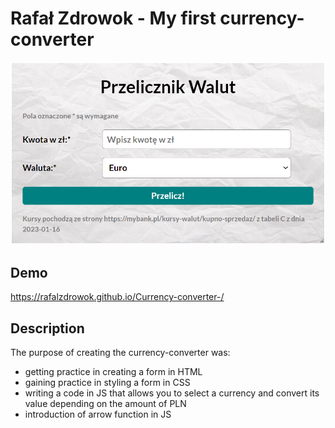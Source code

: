# Rafał Zdrowok - My first currency-converter
 ![My currency-converter](https://github.com/RAFALZDROWOK/Currency-converter-/blob/main/images/Currency%20converter.png?raw=true)
## Demo
https://rafalzdrowok.github.io/Currency-converter-/
## Description
The purpose of creating the currency-converter was:
- getting practice in creating a form in HTML
- gaining practice in styling a form in CSS
- writing a code in JS that allows you to select a currency and convert its value depending on the amount of PLN
- introduction of arrow function in JS
